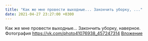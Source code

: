 ```yaml
---
title: "Как же мне провести выходные... Закончить уборку, ..."
date: 2021-04-27 23:27:00 +0300
---
```


Как же мне провести выходные... Закончить уборку, наверное.
Фотография
<a class="vk-attach" href="https://vk.com/photo41076938_457247314">https://vk.com/photo41076938_457247314</a>
<a class="vk-attach" href="https://vk.com/photo41076938_457247314">Вложение</a>
